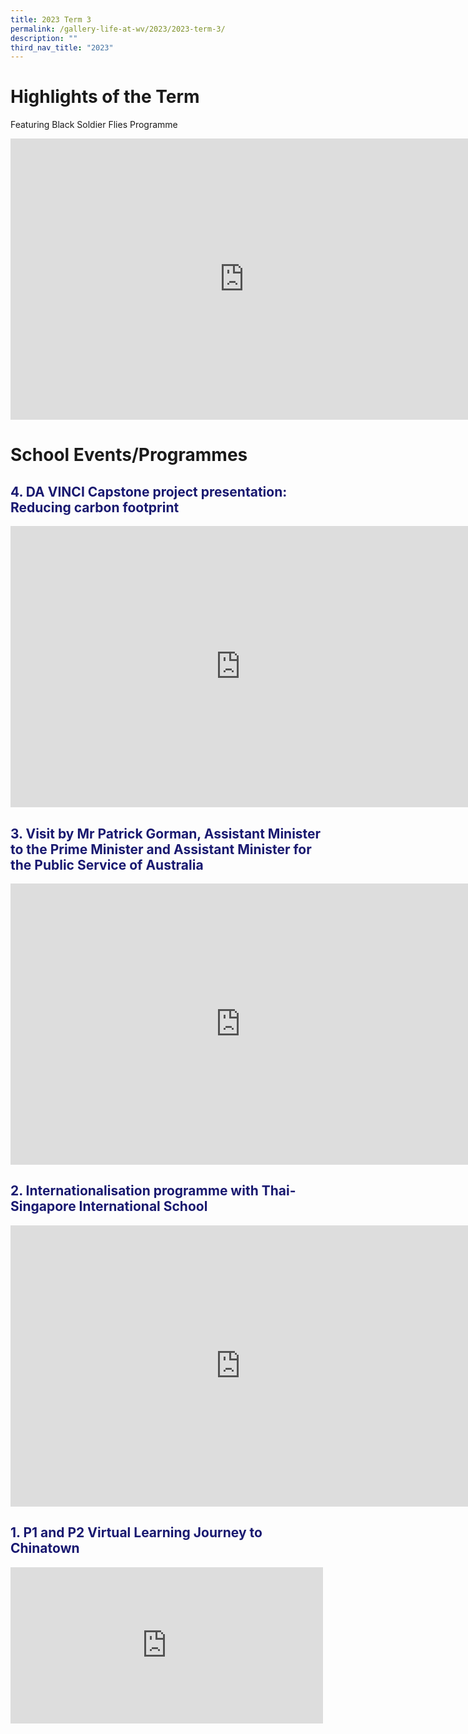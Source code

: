 ```yaml
---
title: 2023 Term 3
permalink: /gallery-life-at-wv/2023/2023-term-3/
description: ""
third_nav_title: "2023"
---
```

# Highlights of the Term
Featuring Black Soldier Flies Programme

<iframe src="https://docs.google.com/presentation/d/e/2PACX-1vSfQ6qE_KTsz_8KEMHYT09h1cfPEZOBM1GcQBUxyICTL0Gcz78NqGFzDNlIEW22lg3etmFEjb-9iPWC/embed?start=false&amp;loop=true&amp;delayms=3000" frameborder="0" width="748" height="450" allowfullscreen="true"></iframe>

# School Events/Programmes
<h2 style="color:midnightblue">4. DA VINCI Capstone project presentation: Reducing carbon footprint</h2>

<iframe allowfullscreen="true" height="450" width="735" frameborder="0" src="https://docs.google.com/presentation/d/e/2PACX-1vRAmrO-Yd-Ad1R1xkDbNHCg6E9sg4IzmHkrXbxkOzLCehHs8v-CTL2cunBQ3UFeUf1LglMT7FR6WUTd/embed?start=false&amp;loop=true&amp;delayms=3000"></iframe>

<h2 style="color:midnightblue">3. Visit by Mr Patrick Gorman, Assistant Minister to the Prime Minister and  Assistant Minister for the Public Service of Australia</h2>

<iframe allowfullscreen="true" height="450" width="735" frameborder="0" src="https://docs.google.com/presentation/d/e/2PACX-1vSjhf8vI2WdclGa9otmLjzsV4DlI5afJPeOlB1fF9jcCJsXZGEDEO4i-1Vwvwa5DjYg98hjH7OsiGTY/embed?start=false&amp;loop=true&amp;delayms=3000"></iframe>

<h2 style="color:midnightblue">2. Internationalisation programme with Thai-Singapore International School </h2>

<iframe allowfullscreen="true" height="450" width="735" frameborder="0" src="https://docs.google.com/presentation/d/e/2PACX-1vTgaUC_fy7owOJiJbtzka50tAixobOPyx0p5VT5l7rFjenRl9WjIJaQ1byfX6ouFvDv-yo0zGi95w9X/embed?start=false&amp;loop=true&amp;delayms=3000"></iframe>

<h2 style="color:midnightblue">1. P1 and P2 Virtual Learning Journey to Chinatown</h2>

<iframe allow="autoplay; clipboard-write; encrypted-media; picture-in-picture; web-share" allowfullscreen="true" frameborder="0" scrolling="no" style="border:none;overflow:hidden" height="250" width="500" src="https://www.facebook.com/plugins/post.php?href=https%3A%2F%2Fwww.facebook.com%2Fwestviewpri%2Fposts%2Fpfbid0kknjC82jJKnQJK47HXfBoiogBHTSmFktfybfDKU9HXNZUWs1uYbjAGNkDCDGDBoel&amp;show_text=true&amp;width=500"></iframe>